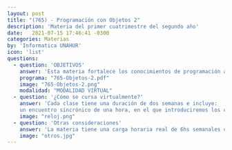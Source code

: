 ```yaml
---
layout: post
title: "(765) - Programación con Objetos 2"
description: 'Materia del primer cuatrimestre del segundo año'
date:   2021-07-15 17:46:41 -0300
categories: Materias
by: 'Informatica UNAHUR'
icon: 'list'
questions:
  - question: 'OBJETIVOS'
    answer: 'Esta materia fortalece los conocimientos de programación adquieridos en Objetos 1 introduciendo aspectos profesionales avanzados y buenas prácticas de la industria. Específicamente las pruebas automatizadas y TDD, diseño de software, refactoring y patrones de diseño.'
    programa: "765-Objetos-2.pdf"
    image: "765-Objetos-2.png"
    modalidad: "MODALIDAD VIRTUAL"
  - question: '¿Cómo se cursa virtualmente?'
    answer: 'Cada clase tiene una duración de dos semanas e incluye:
    un encuentro sincrónico de una hora, en el que introduciremos los contenidos de la clase; una serie de videos, apuntes y artículos donde se encuentra todo lo necesario para comprender los temas de la clase; y un ejercicio práctico grupal para aplicar lo aprendido en la clase y que se corrige de manera personalizada.'
    image: "reloj.png"
  - question: 'Otras consideraciones'
    answer: 'La materia tiene una carga horaria real de 6hs semanales con mucha intencidad práctica. Se trabaja con herramientas utilizadas en la industria como git, el IDE IntelliJ Idea y el lenguaje Kotlin. Es ideal dedicarle unas 10hs semanales como mínimo en total para poder estudiar, practicar y consultar. '
    image: "otros.jpg"
---
```

